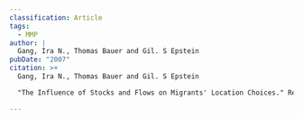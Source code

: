 ```yaml
---
classification: Article
tags:
  - MMP
author: |
  Gang, Ira N., Thomas Bauer and Gil. S Epstein
pubDate: "2007"
citation: >+
  Gang, Ira N., Thomas Bauer and Gil. S Epstein 

  "The Influence of Stocks and Flows on Migrants' Location Choices." Research in Labor Economics, vol. 26 (2007):199-229.

---
```

